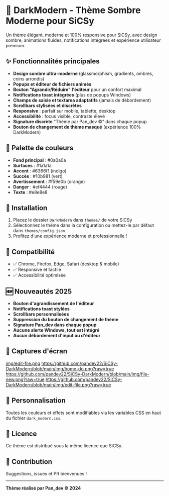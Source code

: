 # 🌙 DarkModern - Thème Sombre Moderne pour SiCSy

Un thème élégant, moderne et 100% responsive pour SiCSy, avec design sombre, animations fluides, notifications intégrées et expérience utilisateur premium.

## ✨ Fonctionnalités principales

- **Design sombre ultra-moderne** (glassmorphism, gradients, ombres, coins arrondis)
- **Popups et éditeur de fichiers animés**
- **Bouton "Agrandir/Réduire" l'éditeur** pour un confort maximal
- **Notifications toast intégrées** (plus de popups Windows)
- **Champs de saisie et textarea adaptatifs** (jamais de débordement)
- **Scrollbars stylisées et discrètes**
- **Responsive** : parfait sur mobile, tablette, desktop
- **Accessibilité** : focus visible, contraste élevé
- **Signature discrète** "Thème par Pan_dev ©" dans chaque popup
- **Bouton de changement de thème masqué** (expérience 100% DarkModern)

## 🎨 Palette de couleurs

- **Fond principal** : #0a0a0a
- **Surfaces** : #1a1a1a
- **Accent** : #6366f1 (indigo)
- **Succès** : #10b981 (vert)
- **Avertissement** : #f59e0b (orange)
- **Danger** : #ef4444 (rouge)
- **Texte** : #e8e8e8

## 🚀 Installation

1. Placez le dossier `DarkModern` dans `themes/` de votre SiCSy
2. Sélectionnez le thème dans la configuration ou mettez-le par défaut dans `themes/config.json`
3. Profitez d'une expérience moderne et professionnelle !

## 📱 Compatibilité

- ✅ Chrome, Firefox, Edge, Safari (desktop & mobile)
- ✅ Responsive et tactile
- ✅ Accessibilité optimisée

## 🆕 Nouveautés 2025

- **Bouton d'agrandissement de l'éditeur**
- **Notifications toast stylées**
- **Scrollbars personnalisées**
- **Suppression du bouton de changement de thème**
- **Signature Pan_dev dans chaque popup**
- **Aucune alerte Windows, tout est intégré**
- **Aucun débordement d'input ou d'éditeur**

## 📸 Captures d'écran

[img/edit-file.png](https://github.com/pandev22/SiCSy-DarkModern/blob/main/img/home.png?raw=true)
https://github.com/pandev22/SiCSy-DarkModern/blob/main/img/home-do.png?raw=true
https://github.com/pandev22/SiCSy-DarkModern/blob/main/img/file-new.png?raw=true
https://github.com/pandev22/SiCSy-DarkModern/blob/main/img/edit-file.png?raw=true

## 🔧 Personnalisation

Toutes les couleurs et effets sont modifiables via les variables CSS en haut du fichier `dark_modern.css`.

## 📄 Licence

Ce thème est distribué sous la même licence que SiCSy.

## 🤝 Contribution

Suggestions, issues et PR bienvenues !

---

**Thème réalisé par Pan_dev © 2024** 
